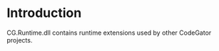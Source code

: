 # Introduction

CG.Runtime.dll contains runtime extensions used by other CodeGator projects. 







